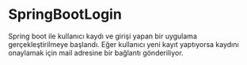 # SpringBootLogin
Spring boot ile kullanıcı kaydı ve girişi yapan bir uygulama gerçekleştirilmeye başlandı. Eğer kullanıcı yeni kayıt yaptıyorsa kaydını onaylamak için mail adresine bir bağlantı gönderiliyor. 
